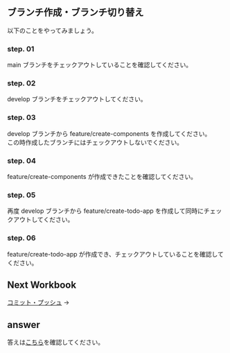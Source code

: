 ## ブランチ作成・ブランチ切り替え

以下のことをやってみましょう。

### step. 01
main ブランチをチェックアウトしていることを確認してください。

### step. 02
develop ブランチをチェックアウトしてください。

### step. 03
develop ブランチから feature/create-components を作成してください。  
この時作成したブランチにはチェックアウトしないでください。

### step. 04
feature/create-components が作成できたことを確認してください。

### step. 05
再度 develop ブランチから feature/create-todo-app を作成して同時にチェックアウトしてください。

### step. 06
feature/create-todo-app が作成でき、チェックアウトしていることを確認してください。

## Next Workbook

[コミット・プッシュ](/public/docs/Workbook/practice/step02/index.md) →

## answer

答えは[こちら](/public/docs/Workbook/answer/step01/index.md)を確認してください。
